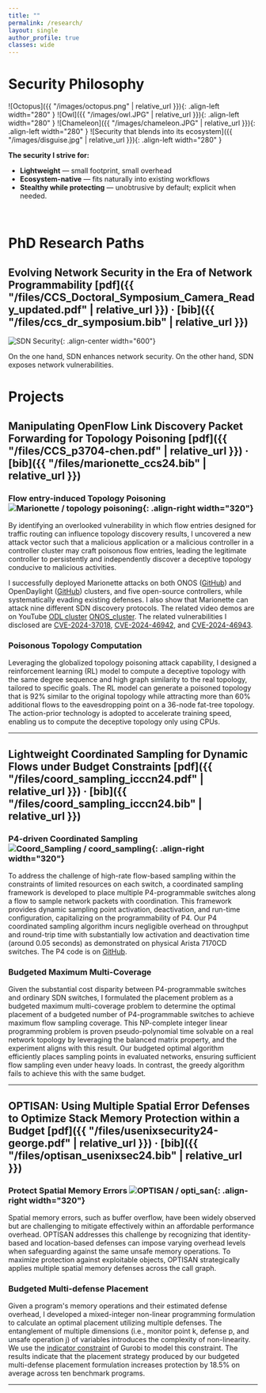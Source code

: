 ```yaml
---
title: ""
permalink: /research/
layout: single
author_profile: true
classes: wide
---
```


# Security Philosophy

![Octopus]({{ "/images/octopus.png" | relative_url }}){: .align-left width="280" }
![Owl]({{ "/images/owl.JPG" | relative_url }}){: .align-left width="280" }
![Chameleon]({{ "/images/chameleon.JPG" | relative_url }}){: .align-left width="280" }
![Security that blends into its ecosystem]({{ "/images/disguise.jpg" | relative_url }}){: .align-left width="280" }
<br clear="all"/>

**The security I strive for:**
- **Lightweight** — small footprint, small overhead
- **Ecosystem-native** — fits naturally into existing workflows
- **Stealthy while protecting** — unobtrusive by default; explicit when needed.
<br clear="all"/>

# PhD Research Paths
## Evolving Network Security in the Era of Network Programmability **[pdf]({{ "/files/CCS_Doctoral_Symposium_Camera_Ready_updated.pdf" | relative_url }})** · **[bib]({{ "/files/ccs_dr_symposium.bib" | relative_url }})**
![SDN Security](/images/research_paths.png){: .align-center width="600"}
<br clear="all"/>

On the one hand, SDN enhances network security. 
On the other hand, SDN exposes network vulnerabilities. 

# Projects
## Manipulating OpenFlow Link Discovery Packet Forwarding for Topology Poisoning **[pdf]({{ "/files/CCS_p3704-chen.pdf" | relative_url }})** · **[bib]({{ "/files/marionette_ccs24.bib" | relative_url }})**


### Flow entry-induced Topology Poisoning ![Marionette / topology poisoning](/images/topo_poisoning.png){: .align-right width="320"}
By identifying an overlooked vulnerability in which flow entries designed for traffic routing can influence topology discovery results, I uncovered a new attack vector such that a malicious application or a malicious controller in a controller cluster may craft poisonous flow entries, leading the legitimate controller to persistently and independently discover a deceptive topology conducive to malicious activities.

I successfully deployed Marionette attacks on both ONOS ([GitHub](https://github.com/mzc796/marionette_onos)) and OpenDaylight ([GitHub](https://github.com/mzc796/marionette_odl)) clusters, and five open-source controllers, while systematically evading existing defenses. I also show that Marionette can attack nine different SDN discovery protocols. The related video demos are on YouTube [ODL cluster](https://www.youtube.com/watch?v=qwHv9tXd-ts&t=5s) [ONOS_cluster](https://www.youtube.com/watch?v=lwAGYcCBOxc&t=15s). The related vulnerabilities I disclosed are [CVE-2024-37018](https://nvd.nist.gov/vuln/detail/CVE-2024-37018), [CVE-2024-46942](https://nvd.nist.gov/vuln/detail/CVE-2024-46942), and [CVE-2024-46943](https://nvd.nist.gov/vuln/detail/CVE-2024-46943).

### Poisonous Topology Computation
Leveraging the globalized topology poisoning attack capability, I designed a reinforcement learning (RL) model to compute a deceptive topology with the same degree sequence and high graph similarity to the real topology, tailored to specific goals. The RL model can generate a poisoned topology that is 92% similar to the original topology while attracting more than 60% additional flows to the eavesdropping point on a 36-node fat-tree topology. The action-prior technology is adopted to accelerate training speed, enabling us to compute the deceptive topology only using CPUs.

---

## Lightweight Coordinated Sampling for Dynamic Flows under Budget Constraints **[pdf]({{ "/files/coord_sampling_icccn24.pdf" | relative_url }})** · **[bib]({{ "/files/coord_sampling_icccn24.bib" | relative_url }})**

### P4-driven Coordinated Sampling ![Coord_Sampling / coord_sampling](/images/overcooked.jpg){: .align-right width="320"}
To address the challenge of high-rate flow-based sampling within the constraints of limited resources on each switch, a coordinated sampling framework is developed to place multiple P4-programmable switches along a flow to sample network packets with coordination. This framework provides dynamic sampling point activation, deactivation, and run-time configuration, capitalizing on the programmability of P4. Our P4 coordinated sampling algorithm incurs negligible overhead on throughput and round-trip time with substantially low activation and deactivation time (around 0.05 seconds) as demonstrated on physical Arista 7170CD switches. The P4 code is on [GitHub](https://github.com/mzc796/coord_sampling).

### Budgeted Maximum Multi-Coverage
Given the substantial cost disparity between P4-programmable switches and ordinary SDN switches, I formulated the placement problem as a budgeted maximum multi-coverage problem to determine the optimal placement of a budgeted number of P4-programmable switches to achieve maximum flow sampling coverage. This NP-complete integer linear programming problem is proven pseudo-polynomial time solvable on a real network topology by leveraging the balanced matrix property, and the experiment aligns with this result. Our budgeted optimal algorithm efficiently places sampling points in evaluated networks, ensuring sufficient flow sampling even under heavy loads. In contrast, the greedy algorithm fails to achieve this with the same budget.

---

## OPTISAN: Using Multiple Spatial Error Defenses to Optimize Stack Memory Protection within a Budget **[pdf]({{ "/files/usenixsecurity24-george.pdf" | relative_url }})** · **[bib]({{ "/files/optisan_usenixsec24.bib" | relative_url }})**

### Protect Spatial Memory Errors ![OPTISAN / opti_san](/images/dr_mario.png){: .align-right width="320"}
Spatial memory errors, such as buffer overflow, have been widely observed but are challenging to mitigate effectively within an affordable performance overhead. OPTISAN addresses this challenge by recognizing that identity-based and location-based defenses can impose varying overhead levels when safeguarding against the same unsafe memory operations. To maximize protection against exploitable objects, OPTISAN strategically applies multiple spatial memory defenses across the call graph.

### Budgeted Multi-defense Placement
Given a program's memory operations and their estimated defense overhead, I developed a mixed-integer non-linear programming formulation to calculate an optimal placement utilizing multiple defenses. The entanglement of multiple dimensions (i.e., monitor point k, defense p, and unsafe operation j) of variables introduces the complexity of non-linearity. We use the [indicator constraint](https://docs.gurobi.com/projects/optimizer/en/current/reference/python/model.html#Model.addGenConstrIndicator) of Gurobi to model this constraint. The results indicate that the placement strategy produced by our budgeted multi-defense placement formulation increases protection by 18.5% on average across ten benchmark programs.

---
